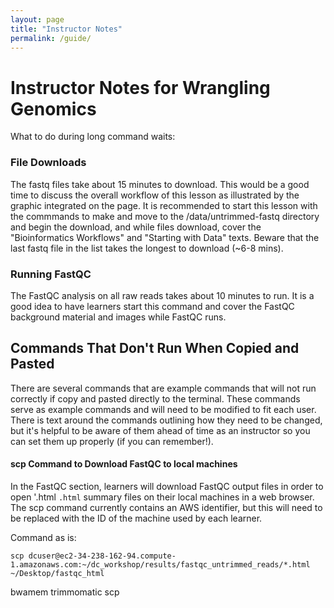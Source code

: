 ```yaml
---
layout: page
title: "Instructor Notes"
permalink: /guide/
---
```

# Instructor Notes for Wrangling Genomics

What to do during long command waits:

### File Downloads
The fastq files take about 15 minutes to download. This would be a good time to discuss the overall workflow of this lesson as illustrated by the graphic integrated on the page. It is recommended to start this lesson with the commmands to make and move to the /data/untrimmed-fastq directory and begin the download, and while files download, cover the "Bioinformatics Workflows" and "Starting with Data" texts. Beware that the last fastq file in the list takes the longest to download (~6-8 mins).

### Running FastQC
The FastQC analysis on all raw reads takes about 10 minutes to run. It is a good idea to have learners start this command and cover the FastQC background material and images while FastQC runs.

## Commands That Don't Run When Copied and Pasted
There are several commands that are example commands that will not run correctly if copy and pasted directly to the terminal. These commands serve as example commands and will need to be modified to fit each user. There is text around the commands outlining how they need to be changed, but it's helpful to be aware of them ahead of time as an instructor so you can set them up properly (if you can remember!).

#### scp Command to Download FastQC to local machines
In the FastQC section, learners will download FastQC output files in order to open '.html `.html` summary files on their local machines in a web browser. The scp command currently contains an AWS identifier, but this will need to be replaced with the ID of the machine used by each learner.

Command as is: 
~~~
scp dcuser@ec2-34-238-162-94.compute-1.amazonaws.com:~/dc_workshop/results/fastqc_untrimmed_reads/*.html ~/Desktop/fastqc_html
~~~


bwamem
trimmomatic
scp
